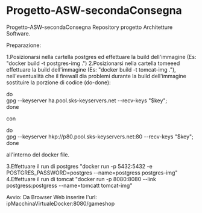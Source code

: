 # Progetto-ASW-secondaConsegna

Progetto-ASW-secondaConsegna
Repository progetto Architetture Software.

Preparazione:

1.Posizionarsi nella cartella postgres ed effettuare la build dell'immagine (Es: "docker build -t postgres-img .")
2.Posizionarsi nella cartella tomeeed effettuare la build dell'immagine (Es: "docker build  -t tomcat-img ."), nell'eventualità che il firewall dia problemi durante la build dell'immagine sostituire la porzione di codice (do-done): 

do \
  gpg --keyserver ha.pool.sks-keyservers.net --recv-keys "$key"; \
 done
 
 con 
 
 do \
  gpg --keyserver hkp://p80.pool.sks-keyservers.net:80 --recv-keys "$key"; \
 done
 
 all'interno del docker file.
 
 3.Effettuare il run di postgres "docker run -p 5432:5432 -e POSTGRES_PASSWORD=postgres --name=postgress postgres-img"
 4.Effettuare il run di tomcat "docker run -p 8080:8080 --link postgress:postgress --name=tomcatt tomcat-img"
 

Avvio:
Da Browser Web inserire l'url: ipMacchinaVirtualeDocker:8080/gameshop

